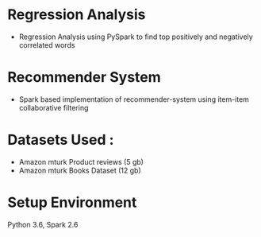 # Regression Analysis

- Regression Analysis using PySpark to find top positively and negatively correlated words

# Recommender System

- Spark based implementation of recommender-system using item-item collaborative filtering

# Datasets Used : 
- Amazon mturk Product reviews (5 gb)
- Amazon mturk Books Dataset (12 gb)


# Setup Environment

Python 3.6, Spark 2.6

